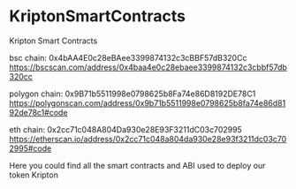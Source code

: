 # KriptonSmartContracts
Kripton Smart Contracts 

bsc chain: 0x4bAA4E0c28eBAee3399874132c3cBBF57dB320Cc
https://bscscan.com/address/0x4baa4e0c28ebaee3399874132c3cbbf57db320cc

polygon chain: 0x9B71b5511998e0798625b8Fa74e86D8192DE78C1 
https://polygonscan.com/address/0x9b71b5511998e0798625b8fa74e86d8192de78c1#code

eth chain: 0x2cc71c048A804Da930e28E93F3211dC03c702995 
https://etherscan.io/address/0x2cc71c048a804da930e28e93f3211dc03c702995#code

Here you could find all the smart contracts and ABI used to deploy our token Kripton
